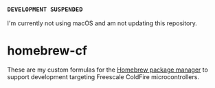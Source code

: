 ### `DEVELOPMENT SUSPENDED`

I'm currently not using macOS and am not updating this repository.

# homebrew-cf

These are my custom formulas for the [Homebrew package manager](brew.sh)
to support development targeting Freescale ColdFire microcontrollers.
